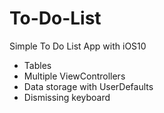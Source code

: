 # To-Do-List
Simple To Do List App with iOS10

- Tables
- Multiple ViewControllers
- Data storage with UserDefaults
- Dismissing keyboard
